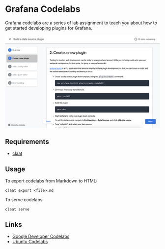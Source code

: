 # Grafana Codelabs

Grafana codelabs are a series of lab assignment to teach you about how to get started developing plugins for Grafana.

![Screenshot](screenshot.png)

## Requirements

- [claat](https://github.com/googlecodelabs/tools)

## Usage

To export codelabs from Markdown to HTML:

``` 
claat export <file>.md
```

To serve codelabs:

``` 
claat serve
```

## Links

- [Google Developer Codelabs](https://codelabs.developers.google.com/)
- [Ubuntu Codelabs](https://tutorials.ubuntu.com/)
